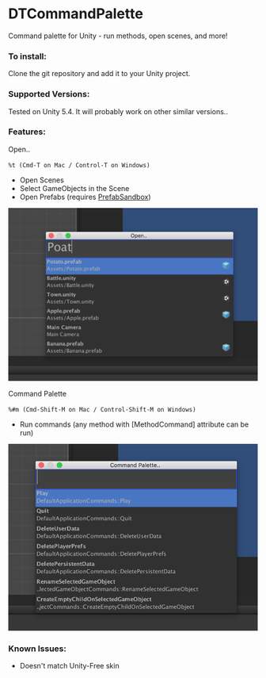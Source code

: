 # DTCommandPalette
Command palette for Unity - run methods, open scenes, and more!

### To install:
Clone the git repository and add it to your Unity project.

### Supported Versions:
Tested on Unity 5.4. It will probably work on other similar versions..

### Features:
Open..

`%t (Cmd-T on Mac / Control-T on Windows)`
* Open Scenes
* Select GameObjects in the Scene
* Open Prefabs (requires [PrefabSandbox](https://github.com/DarrenTsung/DTCoreModule))

![OpenScreenshot](OpenScreenshot.png)

Command Palette

`%#m (Cmd-Shift-M on Mac / Control-Shift-M on Windows)`
* Run commands (any method with [MethodCommand] attribute can be run)

![MethodScreenshot](MethodScreenshot.png)

### Known Issues:
* Doesn't match Unity-Free skin
